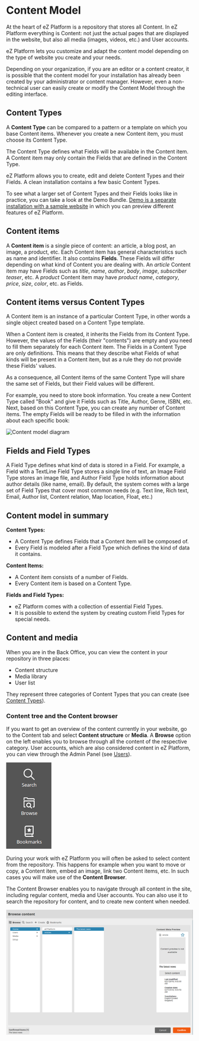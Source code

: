 # Content Model

At the heart of eZ Platform is a repository that stores all Content.
In eZ Platform everything is Content: not just the actual pages that are displayed in the website,
but also all media (images, videos, etc.) and User accounts.

eZ Platform lets you customize and adapt the content model depending on the type of website you create and your needs.

Depending on your organization, if you are an editor or a content creator,
it is possible that the content model for your installation has already been created by your administrator or content manager.
However, even a non-technical user can easily create or modify the Content Model through the editing interface.

## Content Types

A **Content Type** can be compared to a pattern or a template on which you base Content items.
Whenever you create a new Content item, you must choose its Content Type.

The Content Type defines what Fields will be available in the Content item.
A Content item may only contain the Fields that are defined in the Content Type.

eZ Platform allows you to create, edit and delete Content Types and their Fields.
A clean installation contains a few basic Content Types.

To see what a larger set of Content Types and their Fields looks like in practice, you can take a look at the Demo Bundle.
[Demo is a separate installation with a sample website](https://github.com/ezsystems/ezplatform-demo) in which you can preview different features of eZ Platform.

## Content items

A **Content item** is a single piece of content: an article, a blog post, an image, a product, etc.
Each Content item has general characteristics such as name and identifier. It also contains **Fields**.
These Fields will differ depending on what kind of Content you are dealing with.
An *article* Content item may have Fields such as *title*, *name*, *author*, *body*, *image*, *subscriber teaser*, etc.
A *product* Content item may have *product name*, *category*, *price*, *size*, *color*, etc. as Fields.

## Content items versus Content Types

A Content item is an instance of a particular Content Type, in other words a single object created based on a Content Type template.

When a Content item is created, it inherits the Fields from its Content Type.
However, the values of the Fields (their "contents") are empty and you need to fill them separately for each Content item.
The Fields in a Content Type are only definitions. This means that they describe what Fields of what kinds will be present in a Content item,
but as a rule they do not provide these Fields' values.

As a consequence, all Content items of the same Content Type will share the same set of Fields, but their Field values will be different.

For example, you need to store book information.
You create a new Content Type called "Book" and give it Fields such as Title, Author, Genre, ISBN, etc.
Next, based on this Content Type, you can create any number of Content items.
The empty Fields will be ready to be filled in with the information about each specific book:

![Content model diagram](img/content_model_diagram.png "Content model diagram")

## Fields and Field Types

A Field Type defines what kind of data is stored in a Field.
For example, a Field with a TextLine Field Type stores a single line of text, an Image Field Type stores an image file,
and Author Field Type holds information about author details (like name, email).
By default, the system comes with a large set of Field Types that cover most common needs
(e.g. Text line, Rich text, Email, Author list, Content relation, Map location, Float, etc.)

## Content model in summary

**Content Types:**

- A Content Type defines Fields that a Content item will be composed of.
- Every Field is modeled after a Field Type which defines the kind of data it contains.

**Content Items:**

- A Content item consists of a number of Fields.
- Every Content item is based on a Content Type.

**Fields and Field Types:**

- eZ Platform comes with a collection of essential Field Types.
- It is possible to extend the system by creating custom Field Types for special needs.

## Content and media

When you are in the Back Office, you can view the content in your repository in three places:

- Content structure
- Media library
- User list

They represent three categories of Content Types that you can create
(see [Content Types](organizing_the_site.md#content-types)).

### Content tree and the Content browser

If you want to get an overview of the content currently in your website, go to the Content tab
and select **Content structure** or **Media**.
A **Browse** option on the left enables you to browse through all the content of the respective category.
User accounts, which are also considered content in eZ Platform, you can view through the Admin Panel
(see [Users](organizing_the_site.md#users)).

![Content browser in the menu](img/left_menu.png "Content browser in the menu")

During your work with eZ Platform you will often be asked to select content from the repository.
This happens for example when you want to move or copy, a Content item, embed an image, link two Content items, etc.
In such cases you will make use of the **Content Browser**.

The Content Browser enables you to navigate through all content in the site, including regular content, media and User accounts.
You can also use it to search the repository for content, and to create new content when needed.

![Universal Discovery Widget](img/udw.png "Universal Discovery Widget")

